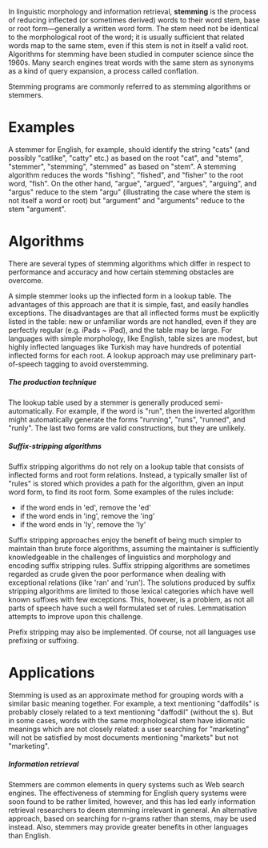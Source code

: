 In linguistic morphology and information retrieval, __stemming__ is the process of reducing inflected (or sometimes derived) words to their word stem, base or root form—generally a written word form. The stem need not be identical to the morphological root of the word; it is usually sufficient that related words map to the same stem, even if this stem is not in itself a valid root. Algorithms for stemming have been studied in computer science since the 1960s. Many search engines treat words with the same stem as synonyms as a kind of query expansion, a process called conflation.

Stemming programs are commonly referred to as stemming algorithms or stemmers.

# Examples

A stemmer for English, for example, should identify the string "cats" (and possibly "catlike", "catty" etc.) as based on the root "cat", and "stems", "stemmer", "stemming", "stemmed" as based on "stem". A stemming algorithm reduces the words "fishing", "fished", and "fisher" to the root word, "fish". On the other hand, "argue", "argued", "argues", "arguing", and "argus" reduce to the stem "argu" (illustrating the case where the stem is not itself a word or root) but "argument" and "arguments" reduce to the stem "argument".

# Algorithms

There are several types of stemming algorithms which differ in respect to performance and accuracy and how certain stemming obstacles are overcome.

A simple stemmer looks up the inflected form in a lookup table. The advantages of this approach are that it is simple, fast, and easily handles exceptions. The disadvantages are that all inflected forms must be explicitly listed in the table: new or unfamiliar words are not handled, even if they are perfectly regular (e.g. iPads ~ iPad), and the table may be large. For languages with simple morphology, like English, table sizes are modest, but highly inflected languages like Turkish may have hundreds of potential inflected forms for each root.
A lookup approach may use preliminary part-of-speech tagging to avoid overstemming.

##### The production technique

The lookup table used by a stemmer is generally produced semi-automatically. For example, if the word is "run", then the inverted algorithm might automatically generate the forms "running", "runs", "runned", and "runly". The last two forms are valid constructions, but they are unlikely.

##### Suffix-stripping algorithms

Suffix stripping algorithms do not rely on a lookup table that consists of inflected forms and root form relations. Instead, a typically smaller list of "rules" is stored which provides a path for the algorithm, given an input word form, to find its root form. Some examples of the rules include: 

* if the word ends in 'ed', remove the 'ed'
* if the word ends in 'ing', remove the 'ing'
* if the word ends in 'ly', remove the 'ly'

Suffix stripping approaches enjoy the benefit of being much simpler to maintain than brute force algorithms, assuming the maintainer is sufficiently knowledgeable in the challenges of linguistics and morphology and encoding suffix stripping rules. Suffix stripping algorithms are sometimes regarded as crude given the poor performance when dealing with exceptional relations (like 'ran' and 'run'). The solutions produced by suffix stripping algorithms are limited to those lexical categories which have well known suffixes with few exceptions. This, however, is a problem, as not all parts of speech have such a well formulated set of rules. Lemmatisation attempts to improve upon this challenge.

Prefix stripping may also be implemented. Of course, not all languages use prefixing or suffixing.

# Applications

Stemming is used as an approximate method for grouping words with a similar basic meaning together. For example, a text mentioning "daffodils" is probably closely related to a text mentioning "daffodil" (without the s). But in some cases, words with the same morphological stem have idiomatic meanings which are not closely related: a user searching for "marketing" will not be satisfied by most documents mentioning "markets" but not "marketing".

##### Information retrieval

Stemmers are common elements in query systems such as Web search engines. The effectiveness of stemming for English query systems were soon found to be rather limited, however, and this has led early information retrieval researchers to deem stemming irrelevant in general. An alternative approach, based on searching for n-grams rather than stems, may be used instead. Also, stemmers may provide greater benefits in other languages than English.






